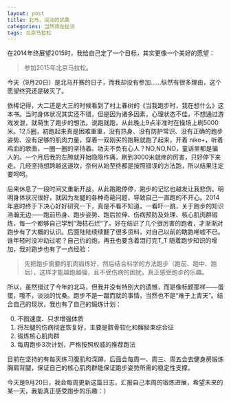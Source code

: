 ```yaml
---
layout: post
title: 北马，淡淡的忧桑
categories: 当然我在扯淡
tags: 北京马拉松
---
```


在2014年终展望2015时，我给自己定了一个目标，其实更像一个美好的愿望：

> 参加2015年北京马拉松。

今天（9月20日）是北马开赛的日子，而我却没有参加……纵然有很多理由，这个愿望终究还是破灭了。

依稀记得，大二还是大三的时候看到了村上春树的《当我跑步时，我在想什么》这本书。当时身体状况其实还不错，但是因为诸多因素，心理状态不佳，不想通过游戏发泄，就萌生了跑步的想法。说跑就跑，从此晚上9点半准时在操场上刷5000米。12.5圈，初跑起来真是困难重重，没有热身、没有防护常识、没有正确的跑步姿势、没有足够的肌肉力量，穿着一双刚买的跑鞋就跑了起来，开着 nike+，听着鸡血的歌曲，一圈一圈的坚持着。功夫不负有心人？NO,NO,NO，童话里都是骗人的。一个月后我的左胯就开始隐隐作痛，刷到3000米就疼的厉害，只好停下来走。几经坚持想跨越这道坎，奈何从始至终都是按照错误的方法跑，所以结果注定要呵呵。

后来休息了一段时间又重新开战，从此跑跑停停，跑步的记忆也越发让我悲伤。明明身体状况很好，就因为左腿的各种奇葩问题，导致自己一直跑的不开心。2014年底时终于下决心好好研究一下，真是不看不知道，一看吓一跳，关于跑步的知识浩瀚无边——跑前热身、跑步姿势、跑后拉伸、伤病预防及处理、核心肌肉群锻炼，每一个都够自己学到“海枯石烂”了。好在结识了几个很厉害的跑者，才渐渐对跑步有了大概的认识。后面陆陆续续翻了很多资料，对自己以前的瞎跑唏嘘不已。谁年轻时没冲动过呢？自己约的炮，再丑也要含着泪打完T_T 随着跑步知识的增加，我对跑步也有了一点经验：

> 先把跑步需要的肌肉锻炼好，然后结合科学的方法跑步（跑前、跑中、跑后），这样才能越跑越强，且不受伤病的困扰，真正感受跑步的乐趣。

所以，虽然错过了今年的北马，但我并没有特别大的遗憾，而是像标题那样——蛋蛋，哦不，淡淡的忧桑。跑步不是一蹴而就的事情，当然也不是“难于上青天”。结合自己的现状，我也有了自己的锻炼计划：

0. 不图速度、只求增强体质
1. 将左腿的伤病彻底恢复好，主要是髌骨软化和髂胫束综合征
2. 锻炼核心肌肉群
3. 每周跑步3次计划，严格按照权威的推荐跑法

目前在坚持的有每天练习腹肌和深蹲，后面会每周一、周三、周五会去健身房锻炼胸肩背腿，保证自己的核心肌肉群能保证跑步姿势所需的稳定性支撑。

今天是9月20日，我会每周更新这篇日志，汇报自己本周的锻炼进展，希望未来的某一天，我能真正感受跑步的乐趣：）